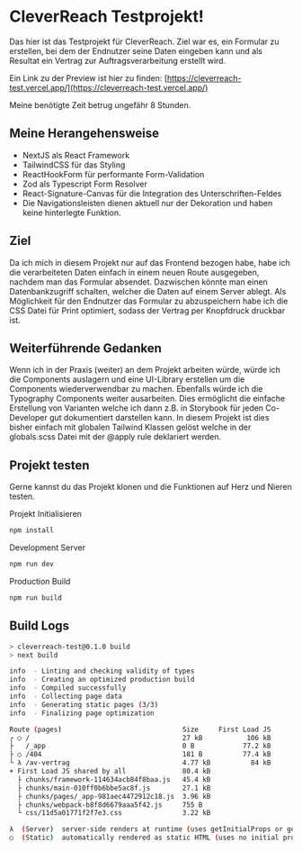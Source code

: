 # CleverReach Testprojekt!

Das hier ist das Testprojekt für CleverReach. Ziel war es, ein Formular zu erstellen, bei dem der Endnutzer seine Daten eingeben kann und als Resultat ein Vertrag zur Auftragsverarbeitung erstellt wird.

Ein Link zu der Preview ist hier zu finden: [https://cleverreach-test.vercel.app/](https://cleverreach-test.vercel.app/)

Meine benötigte Zeit betrug ungefähr 8 Stunden.

## Meine Herangehensweise

- NextJS als React Framework
- TailwindCSS für das Styling
- ReactHookForm für performante Form-Validation
- Zod als Typescript Form Resolver
- React-Signature-Canvas für die Integration des Unterschriften-Feldes
- Die Navigationsleisten dienen aktuell nur der Dekoration und haben keine hinterlegte Funktion.

## Ziel

Da ich mich in diesem Projekt nur auf das Frontend bezogen habe, habe ich die verarbeiteten Daten einfach in einem neuen Route ausgegeben, nachdem man das Formular absendet. Dazwischen könnte man einen Datenbankzugriff schalten, welcher die Daten auf einem Server ablegt. Als Möglichkeit für den Endnutzer das Formular zu abzuspeichern habe ich die CSS Datei für Print optimiert, sodass der Vertrag per Knopfdruck druckbar ist.

## Weiterführende Gedanken

Wenn ich in der Praxis (weiter) an dem Projekt arbeiten würde, würde ich die Components auslagern und eine UI-Library erstellen um die Components wiederverwendbar zu machen. Ebenfalls würde ich die Typography Components weiter ausarbeiten. Dies ermöglicht die einfache Erstellung von Varianten welche ich dann z.B. in Storybook für jeden Co-Developer gut dokumentiert darstellen kann. In diesem Projekt ist dies bisher einfach mit globalen Tailwind Klassen gelöst welche in der globals.scss Datei mit der @apply rule deklariert werden.

## Projekt testen

Gerne kannst du das Projekt klonen und die Funktionen auf Herz und Nieren testen.

Projekt Initialisieren

```bash
npm install
```

Development Server

```bash
npm run dev
```

Production Build

```bash
npm run build
```

## Build Logs

```bash
> cleverreach-test@0.1.0 build
> next build

info  - Linting and checking validity of types
info  - Creating an optimized production build
info  - Compiled successfully
info  - Collecting page data
info  - Generating static pages (3/3)
info  - Finalizing page optimization

Route (pages)                              Size     First Load JS
┌ ○ /                                      27 kB           106 kB
├   /_app                                  0 B            77.2 kB
├ ○ /404                                   181 B          77.4 kB
└ λ /av-vertrag                            4.77 kB          84 kB
+ First Load JS shared by all              80.4 kB
  ├ chunks/framework-114634acb84f8baa.js   45.4 kB
  ├ chunks/main-010ff0b6bbe5ac8f.js        27.1 kB
  ├ chunks/pages/_app-981aec4472912c18.js  3.96 kB
  ├ chunks/webpack-b8f8d6679aaa5f42.js     755 B
  └ css/11d5a01771f2f7e3.css               3.22 kB

λ  (Server)  server-side renders at runtime (uses getInitialProps or getServerSideProps)
○  (Static)  automatically rendered as static HTML (uses no initial props)
```
